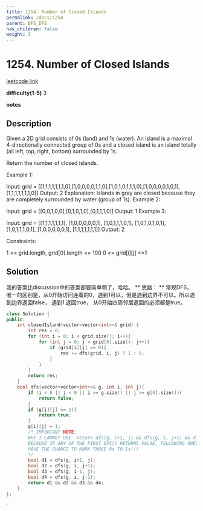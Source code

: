 ```yaml
---
title: 1254. Number of Closed Islands
permalink: /docs/1254
parent: BFS_DFS
has_children: false
weight: 3
---
```

# 1254. Number of Closed Islands
[leetcode link](https://leetcode.com/problems/number-of-closed-islands/)

**difficulty(1-5)** 
3

**notes**   


## Description
Given a 2D grid consists of 0s (land) and 1s (water).  An island is a maximal 4-directionally connected group of 0s and a closed island is an island totally (all left, top, right, bottom) surrounded by 1s.

Return the number of closed islands.

 

Example 1:



Input: grid = [[1,1,1,1,1,1,1,0],[1,0,0,0,0,1,1,0],[1,0,1,0,1,1,1,0],[1,0,0,0,0,1,0,1],[1,1,1,1,1,1,1,0]]
Output: 2
Explanation: 
Islands in gray are closed because they are completely surrounded by water (group of 1s).
Example 2:



Input: grid = [[0,0,1,0,0],[0,1,0,1,0],[0,1,1,1,0]]
Output: 1
Example 3:

Input: grid = [[1,1,1,1,1,1,1],
               [1,0,0,0,0,0,1],
               [1,0,1,1,1,0,1],
               [1,0,1,0,1,0,1],
               [1,0,1,1,1,0,1],
               [1,0,0,0,0,0,1],
               [1,1,1,1,1,1,1]]
Output: 2
 

Constraints:

1 <= grid.length, grid[0].length <= 100
0 <= grid[i][j] <=1

## Solution
我的答案比discussion中的答案都要简单明了，哈哈。
**
思路：
**
常规DFS，唯一的区别是，从0开始访问连着的0，遇到1可以，但是遇到边界不可以。所以遇到边界返回false， 遇到1 返回true，
从0开始四周邻居返回的必须都是true。

```c++
class Solution {
public:
    int closedIsland(vector<vector<int>>& grid) {
        int res = 0;
        for (int i = 0; i < grid.size(); i++){
            for (int j = 0; j < grid[0].size(); j++){
                if (grid[i][j] == 0){
                    res += dfs(grid, i, j) ? 1 : 0;
                }
            }
        }
        return res;
    }
    bool dfs(vector<vector<int>>& g, int i, int j){
        if (i < 0 || j < 0 || i >= g.size() || j >= g[0].size()){
            return false;
        }
        if (g[i][j] == 1){
            return true;
        }
        g[i][j] = 1;
        /* IMPORTANT NOTE: 
        WHY I CANNOT USE `return dfs(g, i+1, j) && dfs(g, i, j+1) && dfs(g, i-1, j) && dfs(g, i, j-1);`???
        BECAUSE IF ANY OF THE FIRST DFS() RETURNS FALSE, FOLLOWING ONES WILL NOT EXECUTE!!! THEN WE DON'T
        HAVE THE CHANCE TO MARK THOSE 0s TO 1s!!!
        */
        bool d1 = dfs(g, i+1, j);
        bool d2 = dfs(g, i, j+1);
        bool d3 = dfs(g, i-1, j);
        bool d4 = dfs(g, i, j-1);
        return d1 && d2 && d3 && d4;
    }
};
```

<!-- 
Default label
{: .label }

Blue label
{: .label .label-blue }

Stable
{: .label .label-green }

New release
{: .label .label-purple }

Coming soon
{: .label .label-yellow }

Deprecated
{: .label .label-red } -->
`